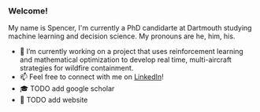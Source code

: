 ### Welcome!

My name is Spencer, I'm currently a PhD candidarte at Dartmouth studying machine learning and decision science. My pronouns are he, him, his. 

- 🔭 I’m currently working on a project that uses reinforcement learning and mathematical optimization to develop real time, multi-aircraft strategies for wildfire containment. 
- 📫 Feel free to connect with me on [LinkedIn](https://www.linkedin.com/in/spencerbertsch/)! 
- 🎓 TODO add google scholar
- 🤖 TODO add website
